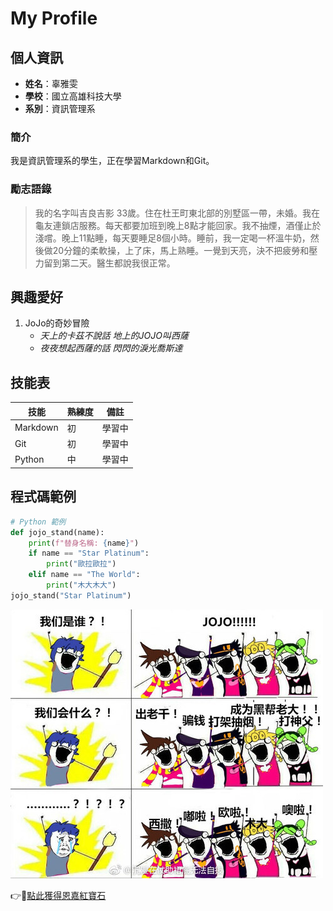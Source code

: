 # My Profile



## 個人資訊
- **姓名**：辜雅雯
- **學校**：國立高雄科技大學
- **系別**：資訊管理系

### 簡介
我是資訊管理系的學生，正在學習Markdown和Git。 

### 勵志語錄
> 我的名字叫吉良吉影 33歲。住在杜王町東北部的別墅區一帶，未婚。我在龜友連鎖店服務。每天都要加班到晚上8點才能回家。我不抽煙，酒僅止於淺嚐。晚上11點睡，每天要睡足8個小時。睡前，我一定喝一杯溫牛奶，然後做20分鐘的柔軟操，上了床，馬上熟睡。一覺到天亮，決不把疲勞和壓力留到第二天。醫生都說我很正常。



## 興趣愛好
1. JoJo的奇妙冒險
   - *天上的卡茲不說話 地上的JOJO叫西薩*
   - *夜夜想起西薩的話 閃閃的淚光喬斯達*
   


## 技能表

| 技能 | 熟練度 | 備註 |
|------|--------|------|
| Markdown | 初 | 學習中 |
| Git | 初 | 學習中 |
| Python | 中 | 學習中 |

## 程式碼範例
```python
# Python 範例
def jojo_stand(name):
    print(f"替身名稱: {name}")
    if name == "Star Platinum":
        print("歐拉歐拉")
    elif name == "The World":
        print("木大木大")
jojo_stand("Star Platinum")
```
![Profile Picture](profile.jpeg "我的頭像")

👉🤑[點此獲得恩嘉紅寶石](https://www.youtube.com/watch?v=UQ-g0BdpbDM)
